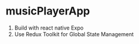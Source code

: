 # musicPlayerApp

1. Build with  react native Expo
2. Use Redux Toolkit for Global State Management
